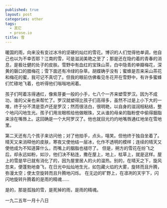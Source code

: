 ```yaml
---
published: true
layout: post
categories: other
tags: 
  - 其它
  - prose.io
title: 雪
---
```



暖国的雨，向来没有变过冰冷的坚硬的灿烂的雪花。博识的人们觉得他单调，他自己也以为不幸否耶？江南的雪，可是滋润美艳之至了；那是还在隐约着的青春的消息，是极壮健的处子的皮肤。雪野中有血红的宝珠山茶，白中隐青的单瓣梅花，深黄的磬口的腊梅花；雪下面还有冷绿的杂草。胡蝶确乎没有；蜜蜂是否来采山茶花和梅花的蜜，我可记不真切了。但我的眼前仿佛看见冬花开在雪野中，有许多蜜蜂们忙碌地飞着，也听得他们嗡嗡地闹着。

孩子们呵着冻得通红，像紫芽姜一般的小手，七八个一齐来塑雪罗汉。因为不成功，谁的父亲也来帮忙了。罗汉就塑得比孩子们高得多，虽然不过是上小下大的一堆，终于分不清是壶卢还是罗汉；然而很洁白，很明艳，以自身的滋润相粘结，整个地闪闪地生光。孩子们用龙眼核给他做眼珠，又从谁的母亲的脂粉奁中偷得胭脂来涂在嘴唇上。这回确是一个大阿罗汉了。他也就目光灼灼地嘴唇通红地坐在雪地里。

第二天还有几个孩子来访问他；对了他拍手，点头，嘻笑。但他终于独自坐着了。晴天又来消释他的皮肤，寒夜又使他结一层冰，化作不透明的模样；连续的晴天又使他成为不知道算什么，而嘴上的胭脂也褪尽了。
但是，朔方的雪花在纷飞之后，却永远如粉，如沙，他们决不粘连，撒在屋上，地上，枯草上，就是这样。屋上的雪是早已就有消化了的，因为屋里居人的火的温热。别的，在晴天之下，旋风忽来，便蓬勃地奋飞，在日光中灿灿地生光，如包藏火焰的大雾，旋转而且升腾，弥漫太空；使太空旋转而且升腾地闪烁。
在无边的旷野上，在凛冽的天宇下，闪闪地旋转升腾着的是雨的精魂……

是的，那是孤独的雪，是死掉的雨，是雨的精魂。

一九二五年一月十八日
